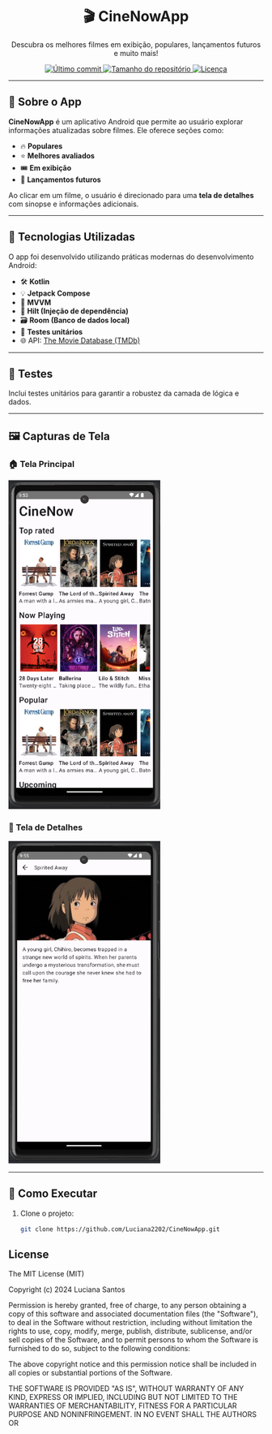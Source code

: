 <h1 align="center">🎬 CineNowApp</h1>
<p align="center">Descubra os melhores filmes em exibição, populares, lançamentos futuros e muito mais!</p>

<p align="center">
  <a href="https://github.com/Luciana2202/CineNowApp">
    <img alt="Último commit" src="https://img.shields.io/github/last-commit/Luciana2202/CineNowApp?color=purple" />
  </a>
  <a href="https://github.com/Luciana2202/CineNowApp">
    <img alt="Tamanho do repositório" src="https://img.shields.io/github/repo-size/Luciana2202/CineNowApp" />
  </a>
  <a href="https://github.com/Luciana2202/CineNowApp/blob/main/LICENSE">
    <img alt="Licença" src="https://img.shields.io/github/license/Luciana2202/CineNowApp" />
  </a>
</p>

---

## 📱 Sobre o App

**CineNowApp** é um aplicativo Android que permite ao usuário explorar informações atualizadas sobre filmes. Ele oferece seções como:

- 🔥 **Populares**
- ⭐ **Melhores avaliados**
- 🎟️ **Em exibição**
- 📅 **Lançamentos futuros**

Ao clicar em um filme, o usuário é direcionado para uma **tela de detalhes** com sinopse e informações adicionais.

---

## 🧰 Tecnologias Utilizadas

O app foi desenvolvido utilizando práticas modernas do desenvolvimento Android:

- 🛠️ **Kotlin**
- 💡 **Jetpack Compose**
- 🧩 **MVVM**
- 💉 **Hilt (Injeção de dependência)**
- 🗃️ **Room (Banco de dados local)**
- 🧪 **Testes unitários**
- 🌐 API: [The Movie Database (TMDb)](https://www.themoviedb.org/)

---

## 🧪 Testes

Inclui testes unitários para garantir a robustez da camada de lógica e dados.

---

## 🖼️ Capturas de Tela

### 🏠 Tela Principal
<img src="tela_principal.png" width="300"/>

### 📄 Tela de Detalhes
<img src="tela_detalhes.png" width="300"/>

---

## 🚀 Como Executar

1. Clone o projeto:
   ```bash
   git clone https://github.com/Luciana2202/CineNowApp.git

## License
The MIT License (MIT)

Copyright (c) 2024 Luciana Santos

Permission is hereby granted, free of charge, to any person obtaining a copy of
this software and associated documentation files (the "Software"), to deal in
the Software without restriction, including without limitation the rights to
use, copy, modify, merge, publish, distribute, sublicense, and/or sell copies of
the Software, and to permit persons to whom the Software is furnished to do so,
subject to the following conditions:

The above copyright notice and this permission notice shall be included in all
copies or substantial portions of the Software.

THE SOFTWARE IS PROVIDED "AS IS", WITHOUT WARRANTY OF ANY KIND, EXPRESS OR
IMPLIED, INCLUDING BUT NOT LIMITED TO THE WARRANTIES OF MERCHANTABILITY, FITNESS
FOR A PARTICULAR PURPOSE AND NONINFRINGEMENT. IN NO EVENT SHALL THE AUTHORS OR
